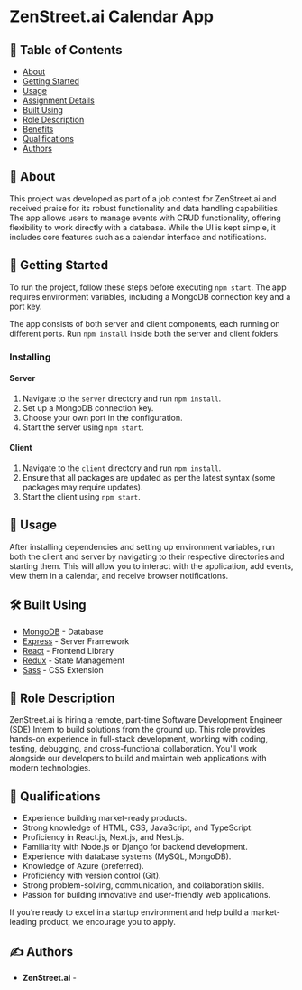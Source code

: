 # ZenStreet.ai Calendar App

## 📝 Table of Contents

- [About](#about)
- [Getting Started](#getting_started)
- [Usage](#usage)
- [Assignment Details](#assignment_details)
- [Built Using](#built_using)
- [Role Description](#role_description)
- [Benefits](#benefits)
- [Qualifications](#qualifications)
- [Authors](#authors)

## 🧐 About <a name="about"></a>

This project was developed as part of a job contest for ZenStreet.ai and received praise for its robust functionality and data handling capabilities. The app allows users to manage events with CRUD functionality, offering flexibility to work directly with a database. While the UI is kept simple, it includes core features such as a calendar interface and notifications.

## 🏁 Getting Started <a name="getting_started"></a>

To run the project, follow these steps before executing `npm start`. The app requires environment variables, including a MongoDB connection key and a port key.

The app consists of both server and client components, each running on different ports. Run `npm install` inside both the server and client folders.

### Installing

#### Server
1. Navigate to the `server` directory and run `npm install`.
2. Set up a MongoDB connection key.
3. Choose your own port in the configuration.
4. Start the server using `npm start`.

#### Client
1. Navigate to the `client` directory and run `npm install`.
2. Ensure that all packages are updated as per the latest syntax (some packages may require updates).
3. Start the client using `npm start`.

## 🚀 Usage <a name="usage"></a>

After installing dependencies and setting up environment variables, run both the client and server by navigating to their respective directories and starting them. This will allow you to interact with the application, add events, view them in a calendar, and receive browser notifications.


## 🛠️ Built Using <a name="built_using"></a>

- [MongoDB](https://www.mongodb.com/) - Database
- [Express](https://expressjs.com/) - Server Framework
- [React](https://reactjs.org/) - Frontend Library
- [Redux](https://redux.js.org/) - State Management
- [Sass](https://sass-lang.com/) - CSS Extension

## 💼 Role Description <a name="role_description"></a>

ZenStreet.ai is hiring a remote, part-time Software Development Engineer (SDE) Intern to build solutions from the ground up. This role provides hands-on experience in full-stack development, working with coding, testing, debugging, and cross-functional collaboration. You'll work alongside our developers to build and maintain web applications with modern technologies.


## 📜 Qualifications <a name="qualifications"></a>

- Experience building market-ready products.
- Strong knowledge of HTML, CSS, JavaScript, and TypeScript.
- Proficiency in React.js, Next.js, and Nest.js.
- Familiarity with Node.js or Django for backend development.
- Experience with database systems (MySQL, MongoDB).
- Knowledge of Azure (preferred).
- Proficiency with version control (Git).
- Strong problem-solving, communication, and collaboration skills.
- Passion for building innovative and user-friendly web applications.

If you’re ready to excel in a startup environment and help build a market-leading product, we encourage you to apply.

## ✍️ Authors <a name="authors"></a>

- **ZenStreet.ai** -